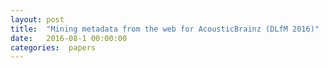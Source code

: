 ```yaml
---
layout: post
title:  "Mining metadata from the web for AcousticBrainz (DLfM 2016)"
date:   2016-08-1 00:00:00
categories:  papers
---
```


